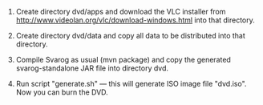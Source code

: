 1. Create directory dvd/apps and download the VLC installer from
     http://www.videolan.org/vlc/download-windows.html
   into that directory.

2. Create directory dvd/data and copy all data to be distributed
   into that directory.

3. Compile Svarog as usual (mvn package) and copy
   the generated svarog-standalone JAR file into directory dvd.

4. Run script "generate.sh" — this will generate ISO image file "dvd.iso".
   Now you can burn the DVD.
